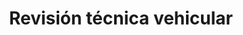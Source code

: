 ---
title: "Revisión técnica vehicular"
url: /comas/revision-tecnica-vehicular/
shop: reparación de automóviles
---